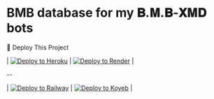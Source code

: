 # BMB database  for my 𝐁.𝐌.𝐁-𝐗𝐌𝐃 bots






🚀 Deploy This Project

| [![Deploy to Heroku](https://img.shields.io/badge/DEPLOY-HEROKU-772877?style=for-the-badge&logo=heroku&logoColor=white)](https://heroku.com/deploy) | [![Deploy to Render](https://img.shields.io/badge/DEPLOY-RENDER-00979D?style=for-the-badge&logo=render&logoColor=white)](https://render.com/deploy) |

--

| [![Deploy to Railway](https://img.shields.io/badge/DEPLOY-RAILWAY-0B0D0E?style=for-the-badge&logo=railway&logoColor=white)](https://railway.app/new) | [![Deploy to Koyeb](https://img.shields.io/badge/DEPLOY-KOYEB-3B49DF?style=for-the-badge&logo=koyeb&logoColor=white)](https://app.koyeb.com/deploy) |
